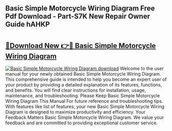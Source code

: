 ## Basic Simple Motorcycle Wiring Diagram Free Pdf Download - Part-S7K New Repair Owner Guide hAHKP

# <h2><a href="http://dfnb3m.blite.top/?on=Basic+Simple+Motorcycle+Wiring+Diagram">🔗Download New 👉🔴 Basic Simple Motorcycle Wiring Diagram</a></h2>

[![Basic Simple Motorcycle Wiring Diagram download](https://i.imgur.com/lujVjoI.png)](http://dfnb3m.blite.top/?on=Basic+Simple+Motorcycle+Wiring+Diagram)
Welcome to the user manual for your newly obtained Basic Simple Motorcycle Wiring Diagram. This comprehensive guide is intended to help you become an expert user of your product by providing a detailed explanation of its features, functions, and benefits. You will find clear instructions for installation, usage, maintenance, and troubleshooting. Please Keep Basic Simple Motorcycle Wiring Diagram This Manual For future reference and troubleshooting tips. With features like list of features, your new Basic Simple Motorcycle Wiring Diagram is designed to maximize productivity and efficiency. Your Feedback Matters Basic Simple Motorcycle Wiring Diagram. We value your feedback and are committed to providing exceptional customer service.
